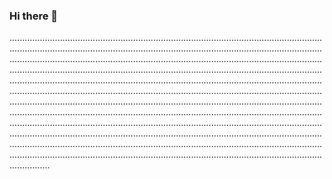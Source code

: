### Hi there 👋

................................................................................................................................................................................................................................................................................................................................................................................................................................................................................................................................................................................................................................................................................................................................................................................................................................................................................................................................................................................................................................................................................................................................................................................................................................................................................................................................................................................................................................................................................................................................................................